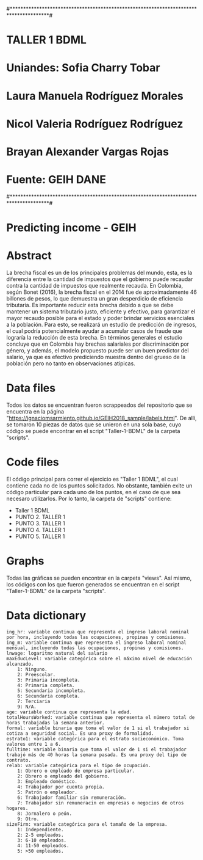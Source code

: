 #**************************************************************************************#
#                                    TALLER 1 BDML                                     #
#                        Uniandes: Sofia Charry Tobar                                  #
#                                  Laura Manuela Rodríguez Morales                     #
#                                  Nicol Valeria Rodríguez Rodríguez                   #
#                                  Brayan Alexander Vargas Rojas                       #
#                          Fuente: GEIH DANE                                           #
#**************************************************************************************#


# Predicting income - GEIH

# Abstract

La brecha fiscal es un de los principales problemas del mundo, esta, es la diferencia entre la cantidad de impuestos que el gobierno puede recaudar contra la cantidad de impuestos que realmente recauda. En Colombia, según Bonet (2016), la brecha fiscal en el 2014 fue de aproximadamente 46 billones de pesos, lo que demuestra un gran desperdicio de eficiencia tributaria. Es importante reducir esta brecha debido a que se debe mantener un sistema tributario justo, eficiente y efectivo, para garantizar el mayor recaudo posible para el estado y poder brindar servicios esenciales a la población. Para esto, se realizará un estudio de predicción de ingresos, el cual podría potencialmente ayudar a acumular casos de fraude que lograría la reducción de esta brecha. En términos generales el estudio concluye que en Colombia hay brechas salariales por discriminación por género, y además, el modelo propuesto puede ser un buen predictor del salario, ya que es efectivo prediciendo muestra dentro del grueso de la población pero no tanto en observaciones atípicas. 

# Data files

Todos los datos se encuentran fueron scrappeados del repositorio que se encuentra en la página "https://ignaciomsarmiento.github.io/GEIH2018_sample/labels.html". De allí, se tomaron 10 piezas de datos que se unieron en una sola base, cuyo código se puede encontrar en el script "Taller-1-BDML" de la carpeta "scripts".

# Code files

El código principal para correr el ejercicio es "Taller 1 BDML", el cual contiene cada no de los puntos solicitados. No obstante, también exite un código particular para cada uno de los puntos, en el caso de que sea necesaro utilizarlos.
Por lo tanto, la carpeta de "scripts" contiene: 
- Taller 1 BDML
- PUNTO 2. TALLER 1
- PUNTO 3. TALLER 1
- PUNTO 4. TALLER 1
- PUNTO 5. TALLER 1

# Graphs

Todas las gráficas se pueden encontrar en la carpeta "views". Así mismo, los códigos con los que fueron generados se encuentran en el script "Taller-1-BDML" de la carpeta "scripts".

# Data dictionary
    ing_hr: variable continua que representa el ingreso laboral nominal por hora, incluyendo todas las ocupaciones, propinas y comisiones.
    ing_m: variable continua que representa el ingreso laboral nominal mensual, incluyendo todas las ocupaciones, propinas y comisiones.
    lnwage: logaritmo natural del salario 
    maxEducLevel: variable categórica sobre el máximo nivel de educación alcanzado. 
        1: Ninguno.
        2: Preescolar.
        3: Primaria incompleta.
        4: Primaria completa.
        5: Secundaria incompleta.
        6: Secundaria completa.
        7: Terciaria
        9: N/A.
    age: variable continua que representa la edad.
    totalHoursWorked: variable continua que representa el número total de horas trabajadas la semana anterior.
    formal: variable binaria que toma el valor de 1 si el trabajador si cotiza a seguridad social. Es una proxy de formalidad.
    estrato1: variable categórica para el estrato socieconómico. Toma valores entre 1 a 6.
    fulltime: variable binaria que toma el valor de 1 si el trabajador trabajó más de 40 horas la semana pasada. Es una proxy del tipo de contrato.
    relab: variable categórica para el tipo de ocupación.
        1: Obrero o empleado de empresa particular.
        2: Obrero o empleado del gobierno.
        3: Empleado doméstico.
        4: Trabajador por cuenta propia.
        5: Patrón o empleador.
        6: Trabajador familiar sin remuneración.
        7: Trabajador sin remuneracin en empresas o negocios de otros hogares.
        8: Jornalero o peón.
        9: Otro.
    sizeFirm: variable categórica para el tamaño de la empresa.
        1: Independiente.
        2: 2-5 empleados.
        3: 6-10 empleados.
        4: 11-50 empleados.
        5: >50 empleados.

